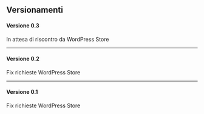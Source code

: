 ## Versionamenti


#### Versione 0.3
In attesa di riscontro da WordPress Store

---

#### Versione 0.2
Fix richieste WordPress Store

---

#### Versione 0.1
Fix richieste WordPress Store
